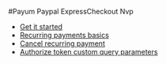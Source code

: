 #Payum Paypal ExpressCheckout Nvp

* [Get it started](get-it-started.md)
* [Recurring payments basics](recurring-payments-basics.md)
* [Cancel recurring payment](cancel-recurring-payment.md)
* [Authorize token custom query parameters](authorize-token-custom-query-parameters.md)

